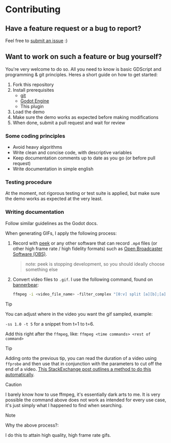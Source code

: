 # Contributing
## Have a feature request or a bug to report?
Feel free to [submit an issue](https://github.com/mikael-ros/picket/issues) :)

## Want to work on such a feature or bug yourself?
You're very welcome to do so. All you need to know is basic GDScript and programming & git principles. Heres a short guide on how to get started:

1. Fork this repository
2. Install prerequisites
    - [git](https://git-scm.com/)
    - [Godot Engine](https://godotengine.org/)
    - This plugin
3. Load the demo
4. Make sure the demo works as expected before making modifications
5. When done, submit a pull request and wait for review

### Some coding principles
- Avoid heavy algorithms
- Write clean and concise code, with descriptive variables
- Keep documentation comments up to date as you go (or before pull request)
- Write documentation in simple english

### Testing procedure
At the moment, not rigorous testing or test suite is applied, but make sure the demo works as expected at the very least.

### Writing documentation
Follow similar guidelines as the Godot docs.

When generating GIFs, I apply the following process:
1. Record with [peek](https://github.com/phw/peek) or any other software that can record ``.mp4`` files (or other high frame rate / high fidelity formats) such as [Open Broadcaster Software (OBS)](https://obsproject.com/).
    > note: peek is stopping development, so you should ideally choose something else
2. Convert video files to ``.gif``. I use the following command, found on [bannerbear](https://www.bannerbear.com/blog/how-to-make-a-gif-from-a-video-using-ffmpeg/):
    ```sh
    ffmpeg -i <video_file_name> -filter_complex "[0:v] split [a][b];[a] palettegen [p];[b][p] paletteuse" <output_name>.gif
    ```
> [!TIP]
> You can adjust where in the video you want the gif sampled, example:
>
> ``-ss 1.0 -t 5`` for a snippet from t=1 to t=6.
>
> Add this right after the ``ffmpeg``, like: ``ffmpeg <time commands> <rest of command>``

> [!TIP]
> Adding onto the previous tip, you can read the duration of a video using ``ffprobe`` and then use that in conjunction with the parameters to cut off the end of a video. [This StackExchange post outlines a method to do this automatically](https://superuser.com/questions/744823/how-i-could-cut-the-last-7-seconds-of-my-video-with-ffmpeg).

> [!CAUTION]
> I barely know how to use ffmpeg, it's essentially dark arts to me. It is very possible the command above does not work as intended for every use case, it's just simply what I happened to find when searching.

> [!NOTE]
> Why the above process?:
>
> I do this to attain high quality, high frame rate gifs.